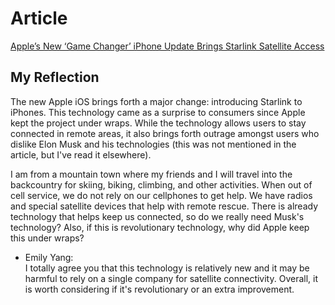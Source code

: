# Article

[Apple’s New ‘Game Changer’ iPhone Update Brings Starlink Satellite Access](https://www.forbes.com/sites/davidphelan/2025/02/01/apples-new-game-changer-iphone-update-brings-starlink-satellite-access/)

## My Reflection

The new Apple iOS brings forth a major change: introducing Starlink to iPhones. This technology came as a surprise to consumers since Apple kept the project under wraps. While the technology allows users to stay connected in remote areas, it also brings forth outrage amongst users who dislike Elon Musk and his technologies (this was not mentioned in the article, but I've read it elsewhere).

I am from a mountain town where my friends and I will travel into the backcountry for skiing, biking, climbing, and other activities. When out of cell service, we do not rely on our cellphones to get help. We have radios and special satellite devices that help with remote rescue. There is already technology that helps keep us connected, so do we really need Musk's technology? Also, if this is revolutionary technology, why did Apple keep this under wraps?

- Emily Yang:  
  I totally agree you that this technology is relatively new and it may be harmful to rely on a single company for satellite connectivity. Overall, it is worth considering if it's revolutionary or an extra improvement.
